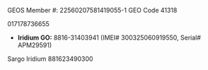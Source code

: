 GEOS Member #: 22560207581419055-1
GEO Code 41318

017178736655
* **Iridium GO:** 8816-31403941 (IMEI# 300325060919550, Serial# APM29591)

Sargo Iridium 881623490300‬
